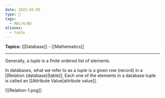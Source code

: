 ```yaml
---
date: 2023-02-05
type: 🧠
tags:
  - MAC/4/BD
aliases:
  - tuple
---
```


**Topics:** [[Database]] - [[Mathematics]]

---

Generally, a _tuple_ is a finite ordered list of elements.

In databases, what we refer to as a _tuple_ is a given row (record) in a [[Relation (database)|table]]. Each one of the elements in a database tuple is called an [[Attribute Value|attribute value]].

![[Relation-1.png]]
